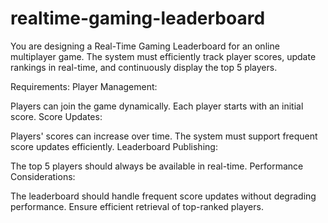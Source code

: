 # realtime-gaming-leaderboard

You are designing a Real-Time Gaming Leaderboard for an online multiplayer game. The system must efficiently track player scores, update rankings in real-time, and continuously display the top 5 players.

Requirements:
Player Management:

Players can join the game dynamically.
Each player starts with an initial score.
Score Updates:

Players' scores can increase over time.
The system must support frequent score updates efficiently.
Leaderboard Publishing:

The top 5 players should always be available in real-time.
Performance Considerations:

The leaderboard should handle frequent score updates without degrading performance.
Ensure efficient retrieval of top-ranked players.
